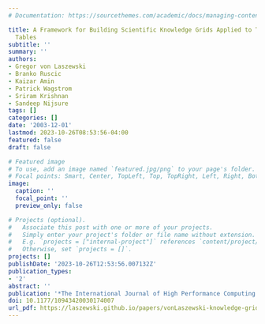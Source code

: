 ```yaml
---
# Documentation: https://sourcethemes.com/academic/docs/managing-content/

title: A Framework for Building Scientific Knowledge Grids Applied to Thermochemical
  Tables
subtitle: ''
summary: ''
authors:
- Gregor von Laszewski
- Branko Ruscic
- Kaizar Amin
- Patrick Wagstrom
- Sriram Krishnan
- Sandeep Nijsure
tags: []
categories: []
date: '2003-12-01'
lastmod: 2023-10-26T08:53:56-04:00
featured: false
draft: false

# Featured image
# To use, add an image named `featured.jpg/png` to your page's folder.
# Focal points: Smart, Center, TopLeft, Top, TopRight, Left, Right, BottomLeft, Bottom, BottomRight.
image:
  caption: ''
  focal_point: ''
  preview_only: false

# Projects (optional).
#   Associate this post with one or more of your projects.
#   Simply enter your project's folder or file name without extension.
#   E.g. `projects = ["internal-project"]` references `content/project/deep-learning/index.md`.
#   Otherwise, set `projects = []`.
projects: []
publishDate: '2023-10-26T12:53:56.007132Z'
publication_types:
- '2'
abstract: ''
publication: '*The International Journal of High Performance Computing Applications*'
doi: 10.1177/10943420030174007
url_pdf: https://laszewski.github.io/papers/vonLaszewski-knowledge-grid.pdf
---
```

